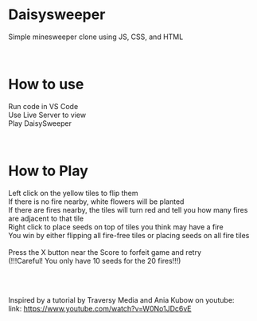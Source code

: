# Daisysweeper
Simple minesweeper clone using JS, CSS, and HTML

<br>

# How to use
Run code in VS Code
<br>
Use Live Server to view
<br>
Play DaisySweeper

<br>

# How to Play
Left click on the yellow tiles to flip them
<br>
If there is no fire nearby, white flowers will be planted
<br>
If there are fires nearby, the tiles will turn red and tell you how many fires are adjacent to that tile
<br>
Right click to place seeds on top of tiles you think may have a fire
<br>
You win by either flipping all fire-free tiles or placing seeds on all fire tiles
<br>
<br>
Press the X button near the Score to forfeit game and retry
<br>
(!!!Careful! You only have 10 seeds for the 20 fires!!!)

<br>
<br>

Inspired by a tutorial by Traversy Media and Ania Kubow on youtube:
<br>
link: https://www.youtube.com/watch?v=W0No1JDc6vE
